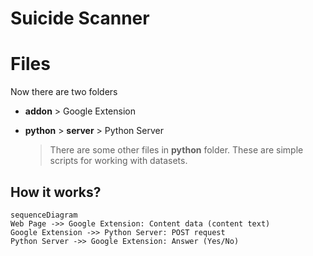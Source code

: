 # Suicide Scanner


# Files
Now there are two folders
-  	**addon** > Google Extension

- **python** > **server** > Python Server
	> There are some other files in **python** folder. These are simple scripts for working with datasets.


## How it works?
```mermaid
sequenceDiagram
Web Page ->> Google Extension: Content data (content text)
Google Extension ->> Python Server: POST request
Python Server ->> Google Extension: Answer (Yes/No)
```

